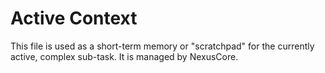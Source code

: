 # Active Context

This file is used as a short-term memory or "scratchpad" for the currently active, complex sub-task. It is managed by NexusCore.
